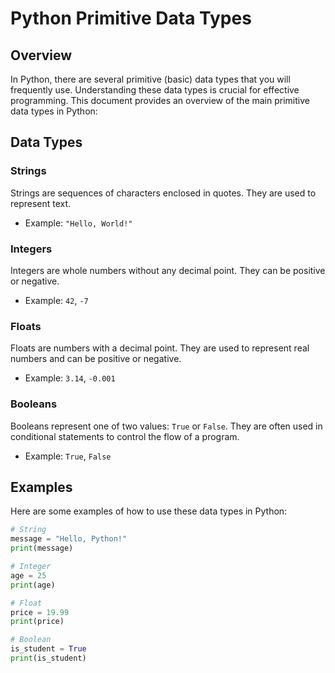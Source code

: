 # Python Primitive Data Types

## Overview

In Python, there are several primitive (basic) data types that you will frequently use. Understanding these data types is crucial for effective programming. This document provides an overview of the main primitive data types in Python:

## Data Types

### Strings
Strings are sequences of characters enclosed in quotes. They are used to represent text.
- Example: `"Hello, World!"`

### Integers
Integers are whole numbers without any decimal point. They can be positive or negative.
- Example: `42`, `-7`

### Floats
Floats are numbers with a decimal point. They are used to represent real numbers and can be positive or negative.
- Example: `3.14`, `-0.001`

### Booleans
Booleans represent one of two values: `True` or `False`. They are often used in conditional statements to control the flow of a program.
- Example: `True`, `False`

## Examples

Here are some examples of how to use these data types in Python:

```python
# String
message = "Hello, Python!"
print(message)

# Integer
age = 25
print(age)

# Float
price = 19.99
print(price)

# Boolean
is_student = True
print(is_student)
